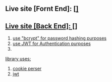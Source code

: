 ## Live site [Fornt End]:  [<a href="http://" target="_blank">]
## Live site [Back End]:  [<a href="http://" target="_blank">]

1. use "bcrypt" for password hashing purposes
2. use JWT for Authentication purposes
3. 



library uses:
1. cookie perser
2. jwt

